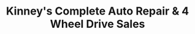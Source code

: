 ---
title: "Kinney's Complete Auto Repair & 4 Wheel Drive Sales"
url: /grawn/kinneys-complete-auto-repair-and-4-wheel-drive-sales/
shop: car repair
---